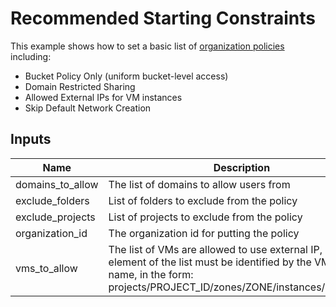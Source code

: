 # Recommended Starting Constraints

This example shows how to set a basic list of [organization policies](https://cloud.google.com/resource-manager/docs/organization-policy/org-policy-constraints) including:
- Bucket Policy Only (uniform bucket-level access)
- Domain Restricted Sharing
- Allowed External IPs for VM instances
- Skip Default Network Creation

<!-- BEGINNING OF PRE-COMMIT-TERRAFORM DOCS HOOK -->
## Inputs

| Name | Description | Type | Default | Required |
|------|-------------|:----:|:-----:|:-----:|
| domains\_to\_allow | The list of domains to allow users from | list(string) | n/a | yes |
| exclude\_folders | List of folders to exclude from the policy | list(string) | `<list>` | no |
| exclude\_projects | List of projects to exclude from the policy | list(string) | `<list>` | no |
| organization\_id | The organization id for putting the policy | string | n/a | yes |
| vms\_to\_allow | The list of VMs are allowed to use external IP, every element of the list must be identified by the VM instance name, in the form: projects/PROJECT_ID/zones/ZONE/instances/INSTANCE | list(string) | `<list>` | no |

<!-- END OF PRE-COMMIT-TERRAFORM DOCS HOOK -->
